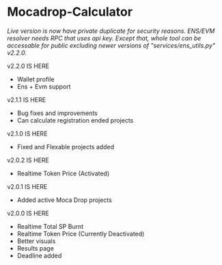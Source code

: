 ﻿# Mocadrop-Calculator

*Live version is now have private duplicate for security reasons. ENS/EVM resolver needs RPC that uses api key. Except that, whole tool can be accessable for public excluding newer versions of "services/ens_utils.py" v2.2.0.*

v2.2.0 IS HERE

- Wallet profile
- Ens + Evm support

v2.1.1 IS HERE

- Bug fixes and improvements
- Can calculate registration ended projects

v2.1.0 IS HERE

- Fixed and Flexable projects added

v2.0.2 IS HERE

- Realtime Token Price (Activated)

v2.0.1 IS HERE

- Added active Moca Drop projects

v2.0.0 IS HERE

- Realtime Total SP Burnt
- Realtime Token Price (Currently Deactivated)
- Better visuals
- Results page
- Deadline added
